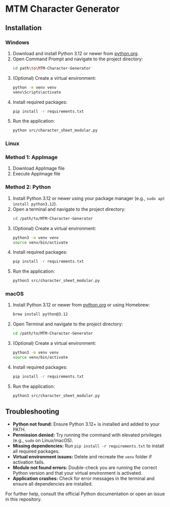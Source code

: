 # MTM Character Generator

## Installation

### Windows
1. Download and install Python 3.12 or newer from [python.org](https://www.python.org/downloads/windows/).
2. Open Command Prompt and navigate to the project directory:
   ```sh
   cd path\to\MTM-Character-Generator
   ```
3. (Optional) Create a virtual environment:
   ```sh
   python -m venv venv
   venv\Scripts\activate
   ```
4. Install required packages:
   ```sh
   pip install -r requirements.txt
   ```
5. Run the application:
   ```sh
   python src/character_sheet_modular.py
   ```

### Linux

### Method 1: AppImage

1. Download AppImage file
2. Execute AppImage file

### Method 2: Python

1. Install Python 3.12 or newer using your package manager (e.g., `sudo apt install python3.12`).
2. Open a terminal and navigate to the project directory:
   ```sh
   cd /path/to/MTM-Character-Generator
   ```
3. (Optional) Create a virtual environment:
   ```sh
   python3 -m venv venv
   source venv/bin/activate
   ```
4. Install required packages:
   ```sh
   pip install -r requirements.txt
   ```
5. Run the application:
   ```sh
   python3 src/character_sheet_modular.py
   ```

### macOS
1. Install Python 3.12 or newer from [python.org](https://www.python.org/downloads/mac-osx/) or using Homebrew:
   ```sh
   brew install python@3.12
   ```
2. Open Terminal and navigate to the project directory:
   ```sh
   cd /path/to/MTM-Character-Generator
   ```
3. (Optional) Create a virtual environment:
   ```sh
   python3 -m venv venv
   source venv/bin/activate
   ```
4. Install required packages:
   ```sh
   pip install -r requirements.txt
   ```
5. Run the application:
   ```sh
   python3 src/character_sheet_modular.py
   ```

## Troubleshooting

- **Python not found:** Ensure Python 3.12+ is installed and added to your PATH.
- **Permission denied:** Try running the command with elevated privileges (e.g., `sudo` on Linux/macOS).
- **Missing dependencies:** Run `pip install -r requirements.txt` to install all required packages.
- **Virtual environment issues:** Delete and recreate the `venv` folder if activation fails.
- **Module not found errors:** Double-check you are running the correct Python version and that your virtual environment is activated.
- **Application crashes:** Check for error messages in the terminal and ensure all dependencies are installed.

For further help, consult the official Python documentation or open an issue in this repository.

